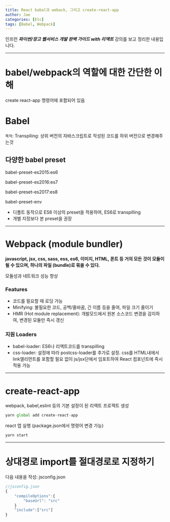 ```yaml
---
title: React babal과 weback, 그리고 create-react-app
author: Jae
categories: [Etc]
tags: [Babel, Webpack]
---
```


인프런 **_파이썬/장고 웹서비스 개발 완벽 가이드 with 리액트_** 강의를 보고 정리한 내용입니다.

---

# babel/webpack의 역할에 대한 간단한 이해

create react-app 명령어에 포함되어 있음

# Babel

`목적`: Transpiling: 상위 버전의 자바스크립트로 작성된 코드를 하위 버전으로 변경해주는것

## 다양한 babel preset

babel-preset-es2015:es6

babel-preset-es2016:es7

babel-preset-es2017:es8

babel-preset-env

- 디폴트 동작으로 ES6 이상의 preset을 적용하여, ES6로 transpilling
- 개별 지정보다 본 preset을 권장

---

# Webpack (module bundler)

**javascript, jsx, css, sass, ess, es6, 이미지, HTML, 폰트 등 거의 모든 것이 모듈이 될 수 있으며, 하나의 파일 (bundle)로 묶을 수 있다.**

모듈성과 네트워크 성능 향상

### Features

- 코드를 필요할 때 로딩 가능
- Minifying: 불필요한 코드, 공백/줄바꿈, 긴 이름 등을 줄여, 파일 크기 줄이기
- HMR (Hot module replacement): 개발모드에서 원본 소스코드 변경을 감지하여, 변경된 모듈만 즉시 갱신

### 지원 Loaders

- babel-loader: ES6나 리액트코드를 transpilling
- css-loader: 설정에 따라 postcss-loader를 추가로 설정. css를 HTML내에서 link엘리먼트를 포함할 필요 없이 js/jsx단에서 임포트하여 React 컴포넌트에 즉시 적용 가능

---

# create-react-app

webpack, babel,eslint 등의 기본 설정이 된 리액트 프로젝트 생성

```jsx
yarn global add create-react-app
```

react 앱 실행 (package.json에서 명령어 변경 가능)

```jsx
yarn start
```

---

# 상대경로 import를 절대경로로 지정하기

다음 내용을 작성: jsconfig.json

```jsx
//jsconfig.json
{
	"compileOptions":{
		"baseUrl": "src"
	}
	"include":["src"]
}
```

